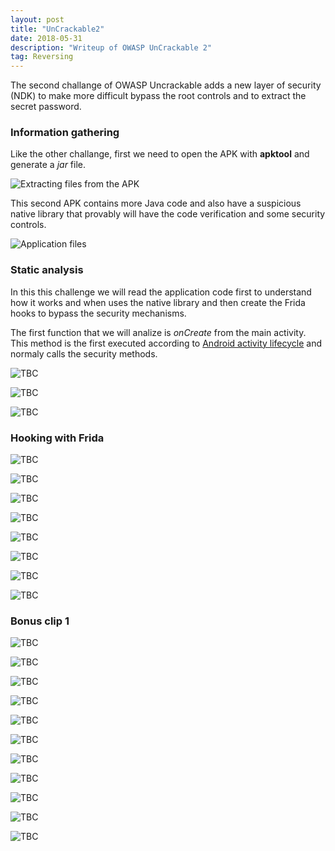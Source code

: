 ```yaml
---
layout: post
title: "UnCrackable2"
date: 2018-05-31 
description: "Writeup of OWASP UnCrackable 2"
tag: Reversing
---   
```


The second challange of OWASP Uncrackable adds a new layer of security (NDK) to make more difficult bypass the root controls and to extract the secret password. 

### Information gathering

Like the other challange, first we need to open the APK with **apktool** and generate a *jar* file.

![](/images/posts/UnCrackable2/img1.png "Extracting files from the APK")

This second APK contains more Java code and also have a suspicious native library that provably will have the code verification and some security controls.

![](/images/posts/UnCrackable2/img2.png "Application files")

### Static analysis

In this this challenge we will read the application code first to understand how it works and when uses the native library and then create the Frida hooks to bypass the security mechanisms.

The first function that we will analize is *onCreate* from the main activity. This method is the first executed according to [Android activity lifecycle](https://developer.android.com/reference/android/app/Activity#activity-lifecycle) and normaly calls the security methods.

![](/images/posts/UnCrackable2/img3.png "TBC")

![](/images/posts/UnCrackable2/img4.png "TBC")

![](/images/posts/UnCrackable2/img5.png "TBC")

### Hooking with Frida

![](/images/posts/UnCrackable2/img6.png "TBC")

![](/images/posts/UnCrackable2/img7.png "TBC")

![](/images/posts/UnCrackable2/img8.png "TBC")

![](/images/posts/UnCrackable2/img9.png "TBC")

![](/images/posts/UnCrackable2/img10.png "TBC")

![](/images/posts/UnCrackable2/img11.png "TBC")

![](/images/posts/UnCrackable2/img12.png "TBC")

![](/images/posts/UnCrackable2/img13.png "TBC")

### Bonus clip 1

![](/images/posts/UnCrackable2/img14.png "TBC")

![](/images/posts/UnCrackable2/img15.png "TBC")

![](/images/posts/UnCrackable2/img16.png "TBC")

![](/images/posts/UnCrackable2/img17.png "TBC")

![](/images/posts/UnCrackable2/img18.png "TBC")

![](/images/posts/UnCrackable2/img19.png "TBC")

![](/images/posts/UnCrackable2/img20.png "TBC")

![](/images/posts/UnCrackable2/img21.png "TBC")

![](/images/posts/UnCrackable2/img22.png "TBC")

![](/images/posts/UnCrackable2/img23.png "TBC")

![](/images/posts/UnCrackable2/img24.png "TBC")
